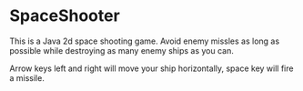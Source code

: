 SpaceShooter
============

This is a Java 2d space shooting game. Avoid enemy missles as long as possible while destroying as many enemy ships as you can. 


Arrow keys left and right will move your ship horizontally, space key will fire a missile.
